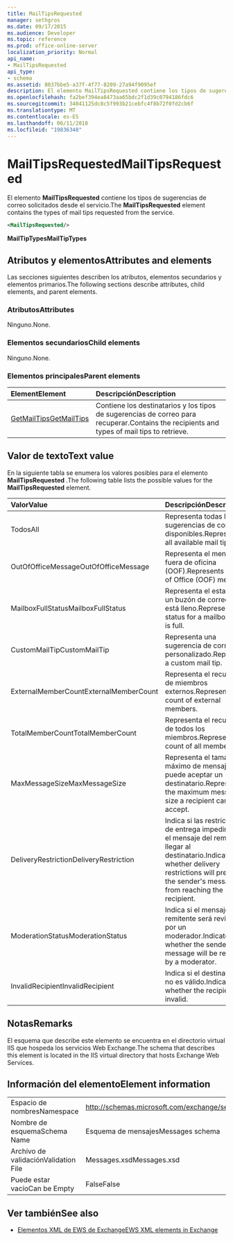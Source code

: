 ```yaml
---
title: MailTipsRequested
manager: sethgros
ms.date: 09/17/2015
ms.audience: Developer
ms.topic: reference
ms.prod: office-online-server
localization_priority: Normal
api_name:
- MailTipsRequested
api_type:
- schema
ms.assetid: 8037bbe5-a37f-4f77-8209-27a94f9095ef
description: El elemento MailTipsRequested contiene los tipos de sugerencias de correo solicitados desde el servicio.
ms.openlocfilehash: fa2bef394ea8473aa65bdc2f1d39c0794186fdc6
ms.sourcegitcommit: 34041125dc8c5f993b21cebfc4f8b72f0fd2cb6f
ms.translationtype: MT
ms.contentlocale: es-ES
ms.lasthandoff: 06/11/2018
ms.locfileid: "19836348"
---
```

# <a name="mailtipsrequested"></a><span data-ttu-id="88242-103">MailTipsRequested</span><span class="sxs-lookup"><span data-stu-id="88242-103">MailTipsRequested</span></span>

<span data-ttu-id="88242-104">El elemento **MailTipsRequested** contiene los tipos de sugerencias de correo solicitados desde el servicio.</span><span class="sxs-lookup"><span data-stu-id="88242-104">The **MailTipsRequested** element contains the types of mail tips requested from the service.</span></span> 
  
```XML
<MailTipsRequested/>
```

 <span data-ttu-id="88242-105">**MailTipTypes**</span><span class="sxs-lookup"><span data-stu-id="88242-105">**MailTipTypes**</span></span>
## <a name="attributes-and-elements"></a><span data-ttu-id="88242-106">Atributos y elementos</span><span class="sxs-lookup"><span data-stu-id="88242-106">Attributes and elements</span></span>

<span data-ttu-id="88242-107">Las secciones siguientes describen los atributos, elementos secundarios y elementos primarios.</span><span class="sxs-lookup"><span data-stu-id="88242-107">The following sections describe attributes, child elements, and parent elements.</span></span>
  
### <a name="attributes"></a><span data-ttu-id="88242-108">Atributos</span><span class="sxs-lookup"><span data-stu-id="88242-108">Attributes</span></span>

<span data-ttu-id="88242-109">Ninguno.</span><span class="sxs-lookup"><span data-stu-id="88242-109">None.</span></span>
  
### <a name="child-elements"></a><span data-ttu-id="88242-110">Elementos secundarios</span><span class="sxs-lookup"><span data-stu-id="88242-110">Child elements</span></span>

<span data-ttu-id="88242-111">Ninguno.</span><span class="sxs-lookup"><span data-stu-id="88242-111">None.</span></span>
  
### <a name="parent-elements"></a><span data-ttu-id="88242-112">Elementos principales</span><span class="sxs-lookup"><span data-stu-id="88242-112">Parent elements</span></span>

|<span data-ttu-id="88242-113">**Element**</span><span class="sxs-lookup"><span data-stu-id="88242-113">**Element**</span></span>|<span data-ttu-id="88242-114">**Descripción**</span><span class="sxs-lookup"><span data-stu-id="88242-114">**Description**</span></span>|
|:-----|:-----|
|[<span data-ttu-id="88242-115">GetMailTips</span><span class="sxs-lookup"><span data-stu-id="88242-115">GetMailTips</span></span>](getmailtips.md) <br/> |<span data-ttu-id="88242-116">Contiene los destinatarios y los tipos de sugerencias de correo para recuperar.</span><span class="sxs-lookup"><span data-stu-id="88242-116">Contains the recipients and types of mail tips to retrieve.</span></span>  <br/> |
   
## <a name="text-value"></a><span data-ttu-id="88242-117">Valor de texto</span><span class="sxs-lookup"><span data-stu-id="88242-117">Text value</span></span>

<span data-ttu-id="88242-118">En la siguiente tabla se enumera los valores posibles para el elemento **MailTipsRequested** .</span><span class="sxs-lookup"><span data-stu-id="88242-118">The following table lists the possible values for the **MailTipsRequested** element.</span></span> 
  
|<span data-ttu-id="88242-119">**Valor**</span><span class="sxs-lookup"><span data-stu-id="88242-119">**Value**</span></span>|<span data-ttu-id="88242-120">**Descripción**</span><span class="sxs-lookup"><span data-stu-id="88242-120">**Description**</span></span>|
|:-----|:-----|
|<span data-ttu-id="88242-121">Todos</span><span class="sxs-lookup"><span data-stu-id="88242-121">All</span></span>  <br/> |<span data-ttu-id="88242-122">Representa todas las sugerencias de correo disponibles.</span><span class="sxs-lookup"><span data-stu-id="88242-122">Represents all available mail tips.</span></span>  <br/> |
|<span data-ttu-id="88242-123">OutOfOfficeMessage</span><span class="sxs-lookup"><span data-stu-id="88242-123">OutOfOfficeMessage</span></span>  <br/> |<span data-ttu-id="88242-124">Representa el mensaje de fuera de oficina (OOF).</span><span class="sxs-lookup"><span data-stu-id="88242-124">Represents the Out of Office (OOF) message.</span></span>  <br/> |
|<span data-ttu-id="88242-125">MailboxFullStatus</span><span class="sxs-lookup"><span data-stu-id="88242-125">MailboxFullStatus</span></span>  <br/> |<span data-ttu-id="88242-126">Representa el estado de un buzón de correo que está lleno.</span><span class="sxs-lookup"><span data-stu-id="88242-126">Represents the status for a mailbox that is full.</span></span>  <br/> |
|<span data-ttu-id="88242-127">CustomMailTip</span><span class="sxs-lookup"><span data-stu-id="88242-127">CustomMailTip</span></span>  <br/> |<span data-ttu-id="88242-128">Representa una sugerencia de correo personalizado.</span><span class="sxs-lookup"><span data-stu-id="88242-128">Represents a custom mail tip.</span></span>  <br/> |
|<span data-ttu-id="88242-129">ExternalMemberCount</span><span class="sxs-lookup"><span data-stu-id="88242-129">ExternalMemberCount</span></span>  <br/> |<span data-ttu-id="88242-130">Representa el recuento de miembros externos.</span><span class="sxs-lookup"><span data-stu-id="88242-130">Represents the count of external members.</span></span>  <br/> |
|<span data-ttu-id="88242-131">TotalMemberCount</span><span class="sxs-lookup"><span data-stu-id="88242-131">TotalMemberCount</span></span>  <br/> |<span data-ttu-id="88242-132">Representa el recuento de todos los miembros.</span><span class="sxs-lookup"><span data-stu-id="88242-132">Represents the count of all members.</span></span>  <br/> |
|<span data-ttu-id="88242-133">MaxMessageSize</span><span class="sxs-lookup"><span data-stu-id="88242-133">MaxMessageSize</span></span>  <br/> |<span data-ttu-id="88242-134">Representa el tamaño máximo de mensaje que puede aceptar un destinatario.</span><span class="sxs-lookup"><span data-stu-id="88242-134">Represents the maximum message size a recipient can accept.</span></span>  <br/> |
|<span data-ttu-id="88242-135">DeliveryRestriction</span><span class="sxs-lookup"><span data-stu-id="88242-135">DeliveryRestriction</span></span>  <br/> |<span data-ttu-id="88242-136">Indica si las restricciones de entrega impedirá que el mensaje del remitente llegar al destinatario.</span><span class="sxs-lookup"><span data-stu-id="88242-136">Indicates whether delivery restrictions will prevent the sender's message from reaching the recipient.</span></span>  <br/> |
|<span data-ttu-id="88242-137">ModerationStatus</span><span class="sxs-lookup"><span data-stu-id="88242-137">ModerationStatus</span></span>  <br/> |<span data-ttu-id="88242-138">Indica si el mensaje del remitente será revisado por un moderador.</span><span class="sxs-lookup"><span data-stu-id="88242-138">Indicates whether the sender's message will be reviewed by a moderator.</span></span>  <br/> |
|<span data-ttu-id="88242-139">InvalidRecipient</span><span class="sxs-lookup"><span data-stu-id="88242-139">InvalidRecipient</span></span>  <br/> |<span data-ttu-id="88242-140">Indica si el destinatario no es válido.</span><span class="sxs-lookup"><span data-stu-id="88242-140">Indicates whether the recipient is invalid.</span></span>  <br/> |
   
## <a name="remarks"></a><span data-ttu-id="88242-141">Notas</span><span class="sxs-lookup"><span data-stu-id="88242-141">Remarks</span></span>

<span data-ttu-id="88242-142">El esquema que describe este elemento se encuentra en el directorio virtual IIS que hospeda los servicios Web Exchange.</span><span class="sxs-lookup"><span data-stu-id="88242-142">The schema that describes this element is located in the IIS virtual directory that hosts Exchange Web Services.</span></span>
  
## <a name="element-information"></a><span data-ttu-id="88242-143">Información del elemento</span><span class="sxs-lookup"><span data-stu-id="88242-143">Element information</span></span>

|||
|:-----|:-----|
|<span data-ttu-id="88242-144">Espacio de nombres</span><span class="sxs-lookup"><span data-stu-id="88242-144">Namespace</span></span>  <br/> |http://schemas.microsoft.com/exchange/services/2006/messages  <br/> |
|<span data-ttu-id="88242-145">Nombre de esquema</span><span class="sxs-lookup"><span data-stu-id="88242-145">Schema Name</span></span>  <br/> |<span data-ttu-id="88242-146">Esquema de mensajes</span><span class="sxs-lookup"><span data-stu-id="88242-146">Messages schema</span></span>  <br/> |
|<span data-ttu-id="88242-147">Archivo de validación</span><span class="sxs-lookup"><span data-stu-id="88242-147">Validation File</span></span>  <br/> |<span data-ttu-id="88242-148">Messages.xsd</span><span class="sxs-lookup"><span data-stu-id="88242-148">Messages.xsd</span></span>  <br/> |
|<span data-ttu-id="88242-149">Puede estar vacío</span><span class="sxs-lookup"><span data-stu-id="88242-149">Can be Empty</span></span>  <br/> |<span data-ttu-id="88242-150">False</span><span class="sxs-lookup"><span data-stu-id="88242-150">False</span></span>  <br/> |
   
## <a name="see-also"></a><span data-ttu-id="88242-151">Ver también</span><span class="sxs-lookup"><span data-stu-id="88242-151">See also</span></span>



- [<span data-ttu-id="88242-152">Elementos XML de EWS de Exchange</span><span class="sxs-lookup"><span data-stu-id="88242-152">EWS XML elements in Exchange</span></span>](ews-xml-elements-in-exchange.md)

